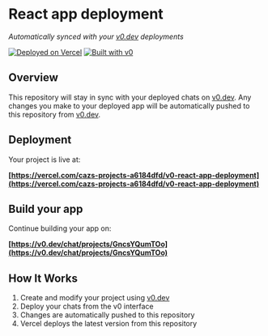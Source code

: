 # React app deployment

*Automatically synced with your [v0.dev](https://v0.dev) deployments*

[![Deployed on Vercel](https://img.shields.io/badge/Deployed%20on-Vercel-black?style=for-the-badge&logo=vercel)](https://vercel.com/cazs-projects-a6184dfd/v0-react-app-deployment)
[![Built with v0](https://img.shields.io/badge/Built%20with-v0.dev-black?style=for-the-badge)](https://v0.dev/chat/projects/GncsYQumTOo)

## Overview

This repository will stay in sync with your deployed chats on [v0.dev](https://v0.dev).
Any changes you make to your deployed app will be automatically pushed to this repository from [v0.dev](https://v0.dev).

## Deployment

Your project is live at:

**[https://vercel.com/cazs-projects-a6184dfd/v0-react-app-deployment](https://vercel.com/cazs-projects-a6184dfd/v0-react-app-deployment)**

## Build your app

Continue building your app on:

**[https://v0.dev/chat/projects/GncsYQumTOo](https://v0.dev/chat/projects/GncsYQumTOo)**

## How It Works

1. Create and modify your project using [v0.dev](https://v0.dev)
2. Deploy your chats from the v0 interface
3. Changes are automatically pushed to this repository
4. Vercel deploys the latest version from this repository